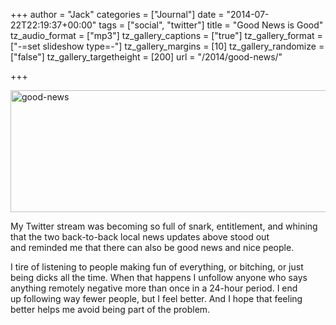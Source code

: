 +++
author = "Jack"
categories = ["Journal"]
date = "2014-07-22T22:19:37+00:00"
tags = ["social", "twitter"]
title = "Good News is Good"
tz_audio_format = ["mp3"]
tz_gallery_captions = ["true"]
tz_gallery_format = ["-=set slideshow type=-"]
tz_gallery_margins = [10]
tz_gallery_randomize = ["false"]
tz_gallery_targetheight = [200]
url = "/2014/good-news/"

+++

[<img class="alignnone size-full wp-image-1390" src="/img/2014/07/good-news.gif" alt="good-news" width="544" height="195" />][1]

My Twitter stream was becoming so full of snark, entitlement, and whining that the two back-to-back local news updates above stood out and reminded me that there can also be good news and nice people.

I tire of listening to people making fun of everything, or bitching, or just being dicks all the time. When that happens I unfollow anyone who says anything remotely negative more than once in a 24-hour period. I end up following way fewer people, but I feel better. And I hope that feeling better helps me avoid being part of the problem.

 [1]: /img/2014/07/good-news.gif